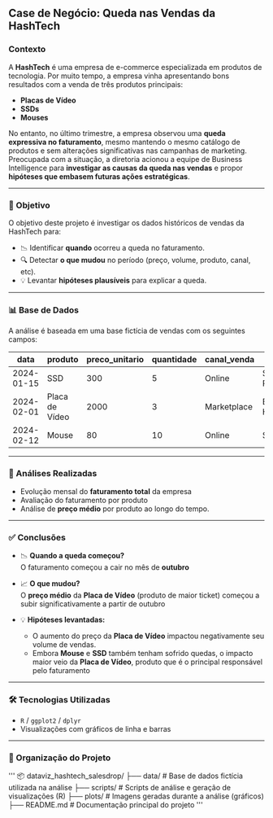 ## Case de Negócio: Queda nas Vendas da HashTech

### Contexto

A **HashTech** é uma empresa de e-commerce especializada em produtos de tecnologia. Por muito tempo, a empresa vinha apresentando bons resultados com a venda de três produtos principais:

- **Placas de Vídeo**
- **SSDs**
- **Mouses**

No entanto, no último trimestre, a empresa observou uma **queda expressiva no faturamento**, mesmo mantendo o mesmo catálogo de produtos e sem alterações significativas nas campanhas de marketing. Preocupada com a situação, a diretoria acionou a equipe de Business Intelligence para **investigar as causas da queda nas vendas** e propor **hipóteses que embasem futuras ações estratégicas**.

---

### 🎯 Objetivo

O objetivo deste projeto é investigar os dados históricos de vendas da HashTech para:

- 📉 Identificar **quando** ocorreu a queda no faturamento.
- 🔍 Detectar **o que mudou** no período (preço, volume, produto, canal, etc).
- 💡 Levantar **hipóteses plausíveis** para explicar a queda.

---

### 📊 Base de Dados

A análise é baseada em uma base fictícia de vendas com os seguintes campos:

| data       | produto         | preco_unitario | quantidade | canal_venda | cidade         |
|------------|------------------|----------------|------------|-------------|----------------|
| 2024-01-15 | SSD              | 300            | 5          | Online      | São Paulo      |
| 2024-02-01 | Placa de Vídeo   | 2000           | 3          | Marketplace | Belo Horizonte |
| 2024-02-12 | Mouse            | 80             | 10         | Online      | Salvador       |

---

### 🧪 Análises Realizadas

- Evolução mensal do **faturamento total** da empresa
- Avaliação do faturamento por produto
- Análise de **preço médio** por produto ao longo do tempo.

---

### ✅ Conclusões

- 📉 **Quando a queda começou?**  
  O faturamento começou a cair no mês de **outubro**

- 📈 **O que mudou?**  
  O **preço médio** da **Placa de Vídeo** (produto de maior ticket) começou a subir significativamente a partir de outubro

- 💡 **Hipóteses levantadas:**  
  - O aumento do preço da **Placa de Vídeo** impactou negativamente seu volume de vendas.  
  - Embora **Mouse** e **SSD** também tenham sofrido quedas, o impacto maior veio da **Placa de Vídeo**, produto que é o principal responsável pelo faturamento

---

### 🛠️ Tecnologias Utilizadas

- `R` / `ggplot2` / `dplyr`
- Visualizações com gráficos de linha e barras

---

### 📁 Organização do Projeto

'''
📦 dataviz_hashtech_salesdrop/
├── data/         # Base de dados fictícia utilizada na análise
├── scripts/      # Scripts de análise e geração de visualizações (R)
├── plots/        # Imagens geradas durante a análise (gráficos)
├── README.md     # Documentação principal do projeto
'''
